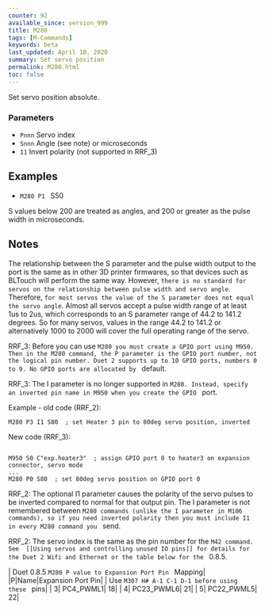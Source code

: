 ```yaml
---
counter: 92
available_since: version_999
title: M280
tags: [M-Commands] 
keywords: beta 
last_updated: April 10, 2020 
summary: Set servo position 
permalink: M280.html
toc: false 
---
```



Set servo position absolute.

### Parameters

* `Pnnn` Servo index
* `Snnn` Angle (see note) or microseconds
* `I1` Invert polarity (not supported in RRF_3)

## Examples

* ` M280 P1  ` S50

S values below 200 are treated as angles, and 200 or greater as the pulse width in microseconds.

## Notes

The relationship between the S parameter and the pulse width output to the port is the same as in other 3D printer firmwares, so that devices such as BLTouch will perform the same way. However, `there is no standard for servos on the relationship between pulse width and servo angle`. Therefore, `for most servos the value of the S parameter does not equal the servo angle`. Almost all servos accept a pulse width range of at least 1us to 2us, which corresponds to an S parameter range of 44.2 to 141.2 degrees. So for many servos, values in the range 44.2 to 141.2 or alternatively 1000 to 2000 will cover the full operating range of the servo.

RRF_3: Before you can use ` M280 you must create a GPIO port using M950. Then in the M280 command, the P parameter is the GPIO port number, not the logical pin number. Duet 2 supports up to 10 GPIO ports, numbers 0 to 9. No GPIO ports are allocated by  ` default.

RRF_3: The I parameter is no longer supported in ` M280. Instead, specify an inverted pin name in M950 when you create the GPIO  ` port.

Example - old code (RRF_2):

```
M280 P3 I1 S80  ; set Heater 3 pin to 80deg servo position, inverted
```

New code (RRF_3):

```

M950 S0 C"exp.heater3"  ; assign GPIO port 0 to heater3 on expansion connector, servo mode
...
M280 P0 S80  ; set 80deg servo position on GPIO port 0

```

RRF_2: The optional I1 parameter causes the polarity of the servo pulses to be inverted compared to normal for that output pin. The I parameter is not remembered between ` M280 commands (unlike the I parameter in M106 commands), so if you need inverted polarity then you must include I1 in every M280 command you  ` send.

RRF_2: The servo index is the same as the pin number for the ` M42 command. See  [[Using servos and controlling unused IO pins]] for details for the Duet 2 Wifi and Ethernet or the table below for the  ` 0.8.5.

| Duet 0.8.5 ` M280 P value to Expansion Port Pin  ` Mapping|
|P|Name|Expansion Port Pin|
| Use ` M307 H# A-1 C-1 D-1 before using these  ` pins|
| 3| PC4_PWML1| 18|
| 4| PC23_PWML6| 21|
| 5| PC22_PWML5| 22|


